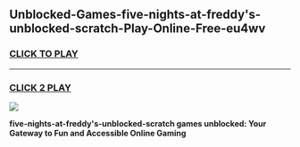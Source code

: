 
## Unblocked-Games-five-nights-at-freddy's-unblocked-scratch-Play-Online-Free-eu4wv
<h3>
<a href="https://premium76.site?title=five-nights-at-freddy's-unblocked-scratch&ref=26A">CLICK TO PLAY</a></h3>
<hr>

<h3>
<a href="https://premium76.site?title=five-nights-at-freddy's-unblocked-scratch&ref=26A">CLICK 2 PLAY</a>
  
</h3>

<a href="https://premium76.site?title=five-nights-at-freddy's-unblocked-scratch&ref=26A"><img src="https://clearcache.store/games.png"></a>


**five-nights-at-freddy's-unblocked-scratch games unblocked: Your Gateway to Fun and Accessible Online Gaming**
